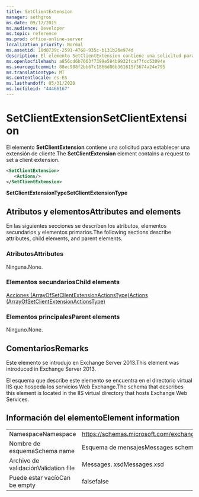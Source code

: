 ```yaml
---
title: SetClientExtension
manager: sethgros
ms.date: 09/17/2015
ms.audience: Developer
ms.topic: reference
ms.prod: office-online-server
localization_priority: Normal
ms.assetid: 10d0739c-2591-4768-935c-b131b26e974d
description: El elemento SetClientExtension contiene una solicitud para establecer una extensión de cliente.
ms.openlocfilehash: a856cd6b7063f7399e584b9932fcaf7fdc53094e
ms.sourcegitcommit: 88ec988f2bb67c1866d06b361615f3674a24e795
ms.translationtype: MT
ms.contentlocale: es-ES
ms.lasthandoff: 05/31/2020
ms.locfileid: "44466167"
---
```

# <a name="setclientextension"></a><span data-ttu-id="e5702-103">SetClientExtension</span><span class="sxs-lookup"><span data-stu-id="e5702-103">SetClientExtension</span></span>

<span data-ttu-id="e5702-104">El elemento **SetClientExtension** contiene una solicitud para establecer una extensión de cliente.</span><span class="sxs-lookup"><span data-stu-id="e5702-104">The **SetClientExtension** element contains a request to set a client extension.</span></span> 
  
```XML
<SetClientExtension>
   <Actions/>
</SetClientExtension>
```

 <span data-ttu-id="e5702-105">**SetClientExtensionType**</span><span class="sxs-lookup"><span data-stu-id="e5702-105">**SetClientExtensionType**</span></span>
## <a name="attributes-and-elements"></a><span data-ttu-id="e5702-106">Atributos y elementos</span><span class="sxs-lookup"><span data-stu-id="e5702-106">Attributes and elements</span></span>

<span data-ttu-id="e5702-107">En las siguientes secciones se describen los atributos, elementos secundarios y elementos primarios.</span><span class="sxs-lookup"><span data-stu-id="e5702-107">The following sections describe attributes, child elements, and parent elements.</span></span>
  
### <a name="attributes"></a><span data-ttu-id="e5702-108">Atributos</span><span class="sxs-lookup"><span data-stu-id="e5702-108">Attributes</span></span>

<span data-ttu-id="e5702-109">Ninguna.</span><span class="sxs-lookup"><span data-stu-id="e5702-109">None.</span></span>
  
### <a name="child-elements"></a><span data-ttu-id="e5702-110">Elementos secundarios</span><span class="sxs-lookup"><span data-stu-id="e5702-110">Child elements</span></span>

[<span data-ttu-id="e5702-111">Acciones (ArrayOfSetClientExtensionActionsType)</span><span class="sxs-lookup"><span data-stu-id="e5702-111">Actions (ArrayOfSetClientExtensionActionsType)</span></span>](actions-arrayofsetclientextensionactionstype.md)
  
### <a name="parent-elements"></a><span data-ttu-id="e5702-112">Elementos principales</span><span class="sxs-lookup"><span data-stu-id="e5702-112">Parent elements</span></span>

<span data-ttu-id="e5702-113">Ninguno.</span><span class="sxs-lookup"><span data-stu-id="e5702-113">None.</span></span>
  
## <a name="remarks"></a><span data-ttu-id="e5702-114">Comentarios</span><span class="sxs-lookup"><span data-stu-id="e5702-114">Remarks</span></span>

<span data-ttu-id="e5702-115">Este elemento se introdujo en Exchange Server 2013.</span><span class="sxs-lookup"><span data-stu-id="e5702-115">This element was introduced in Exchange Server 2013.</span></span>
  
<span data-ttu-id="e5702-116">El esquema que describe este elemento se encuentra en el directorio virtual IIS que hospeda los servicios Web Exchange.</span><span class="sxs-lookup"><span data-stu-id="e5702-116">The schema that describes this element is located in the IIS virtual directory that hosts Exchange Web Services.</span></span>
  
## <a name="element-information"></a><span data-ttu-id="e5702-117">Información del elemento</span><span class="sxs-lookup"><span data-stu-id="e5702-117">Element information</span></span>

|||
|:-----|:-----|
|<span data-ttu-id="e5702-118">Namespace</span><span class="sxs-lookup"><span data-stu-id="e5702-118">Namespace</span></span>  <br/> |https://schemas.microsoft.com/exchange/services/2006/messages  <br/> |
|<span data-ttu-id="e5702-119">Nombre de esquema</span><span class="sxs-lookup"><span data-stu-id="e5702-119">Schema name</span></span>  <br/> |<span data-ttu-id="e5702-120">Esquema de mensajes</span><span class="sxs-lookup"><span data-stu-id="e5702-120">Messages schema</span></span>  <br/> |
|<span data-ttu-id="e5702-121">Archivo de validación</span><span class="sxs-lookup"><span data-stu-id="e5702-121">Validation file</span></span>  <br/> |<span data-ttu-id="e5702-122">Messages. xsd</span><span class="sxs-lookup"><span data-stu-id="e5702-122">Messages.xsd</span></span>  <br/> |
|<span data-ttu-id="e5702-123">Puede estar vacío</span><span class="sxs-lookup"><span data-stu-id="e5702-123">Can be empty</span></span>  <br/> |<span data-ttu-id="e5702-124">false</span><span class="sxs-lookup"><span data-stu-id="e5702-124">false</span></span>  <br/> |
   

